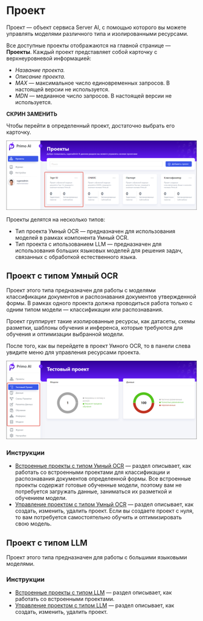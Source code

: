 # Проект

Проект — объект сервиса Server AI, с помощью которого вы можете управлять моделями различного типа и изолированными ресурсами. 

Все доступные проекты отображаются на главной странице — **Проекты**. Каждый проект представляет собой карточку с верхнеуровневой информацией:
* *Название проекта.*
* *Описание проекта.*
* *MAX* — максимальное число единовременных запросов. В настоящей версии не используется.
* *MDN* — медианное число запросов.  В настоящей версии не используется.

**СКРИН ЗАМЕНИТЬ**

Чтобы перейти в определенный проект, достаточно выбрать его карточку. 

![](<../../../.gitbook/assets1/primo-ai/user-guide/project-card.png>)

Проекты делятся на несколько типов:
* Тип проекта Умный OCR — предназначен для использования моделей в рамках компонента Умный OCR. 
* Тип проекта с ипользованием LLM — предназначен для использования больших языковых моделей для решения задач, связанных с обработкой естественного языка.


## Проект с типом Умный OCR

Проект этого типа предназначен для работы с моделями классификации документов и распознавания документов утвержденной формы. В рамках одного проекта должна проводиться работа только с одним типом модели — классификации или распознавания. 

Проект группирует такие изолированные ресурсы, как датасеты, схемы разметки, шаблоны обучения и инференса, которые требуются для обучения и оптимизации выбранной модели. 

После того, как вы перейдете в проект Умного OCR, то в панели слева увидите меню для управления ресурсами проекта. 

![](<../../../.gitbook/assets1/primo-ai/user-guide/project-menu-panel.png>)

### Инструкции

* [Встроенные проекты с типом Умный OCR]() — раздел описывает, как работать со встроенными проектами для классификации и распознавания документов определенной формы. Все встроенные проекты содержат готовые обученные модели, поэтому вам не потребуется загружать данные, заниматься их разметкой и обучением модели.
* [Управление проектом с типом Умный OCR](https://docs.primo-rpa.ru/primo-rpa/primo-rpa-ai-server/user/project/operation-with-projects) — раздел описывает, как создать, изменить, удалить проект. Если вы создаете проект с нуля, то вам потребуется самостоятельно обучить и оптимизировать свою модель.


## Проект с типом LLM

Проект этого типа предназначен для работы с большими языковыми моделями.

### Инструкции

* [Встроенные проекты с типом LLM]() — раздел описывает, как работать со встроенными проектами.
* [Управление проектом с типом LLM](https://docs.primo-rpa.ru/primo-rpa/primo-rpa-ai-server/user/project/operation-with-projects) — раздел описывает, как создать, изменить, удалить проект. 




